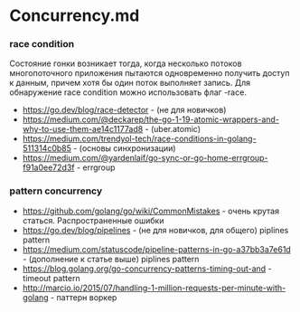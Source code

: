 # Concurrency.md

### race condition

Состояние гонки возникает тогда, когда несколько потоков многопоточного приложения пытаются одновременно получить доступ к данным, причем хотя бы один поток выполняет запись.
Для обнаружение race condition можно использовать флаг -race.


* https://go.dev/blog/race-detector - (не для новичков)
* https://medium.com/@deckarep/the-go-1-19-atomic-wrappers-and-why-to-use-them-ae14c1177ad8 - (uber.atomic)
* https://medium.com/trendyol-tech/race-conditions-in-golang-511314c0b85 - (основы синхронизации)
* https://medium.com/@yardenlaif/go-sync-or-go-home-errgroup-f91a0ee72d3f - errgroup

### pattern concurrency
* https://github.com/golang/go/wiki/CommonMistakes - очень крутая статься. Распространенные ошибки
* https://go.dev/blog/pipelines - (не для новичков, для общего) piplines pattern
* https://medium.com/statuscode/pipeline-patterns-in-go-a37bb3a7e61d - (дополнение к статье выше) piplines pattern
* https://blog.golang.org/go-concurrency-patterns-timing-out-and - timeout pattern
* http://marcio.io/2015/07/handling-1-million-requests-per-minute-with-golang - паттерн воркер